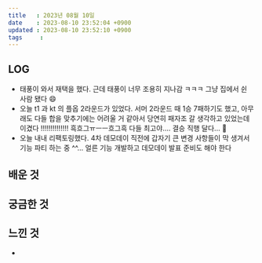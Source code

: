 ```yaml
---
title   : 2023년 08월 10일
date    : 2023-08-10 23:52:04 +0900
updated : 2023-08-10 23:52:10 +0900
tags     : 
---
```


## LOG

- 태풍이 와서 재택을 했다. 근데 태풍이 너무 조용히 지나감 ㅋㅋㅋ 그냥 집에서 쉰 사람 됐다 😄
- 오늘 t1 과 kt 의 플옵 2라운드가 있었다. 서머 2라운드 때 1승 7패하기도 했고, 아무래도 다들 합을 맞추기에는 어려울 거 같아서 당연히 패자조 갈 생각하고 있었는데 이겼다 !!!!!!!!!!!!!! 흑흐그ㅠㅡㅡ흐그흑 다들 최고야.... 결승 직행 달다... 🥹
- 오늘 내내 리팩토링했다. 4차 데모데이 직전에 갑자기 큰 변경 사항들이 막 생겨서 기능 파티 하는 중 ^^... 얼른 기능 개발하고 데모데이 발표 준비도 해야 한다

## 배운 것


## 궁금한 것

## 느낀 것
- 